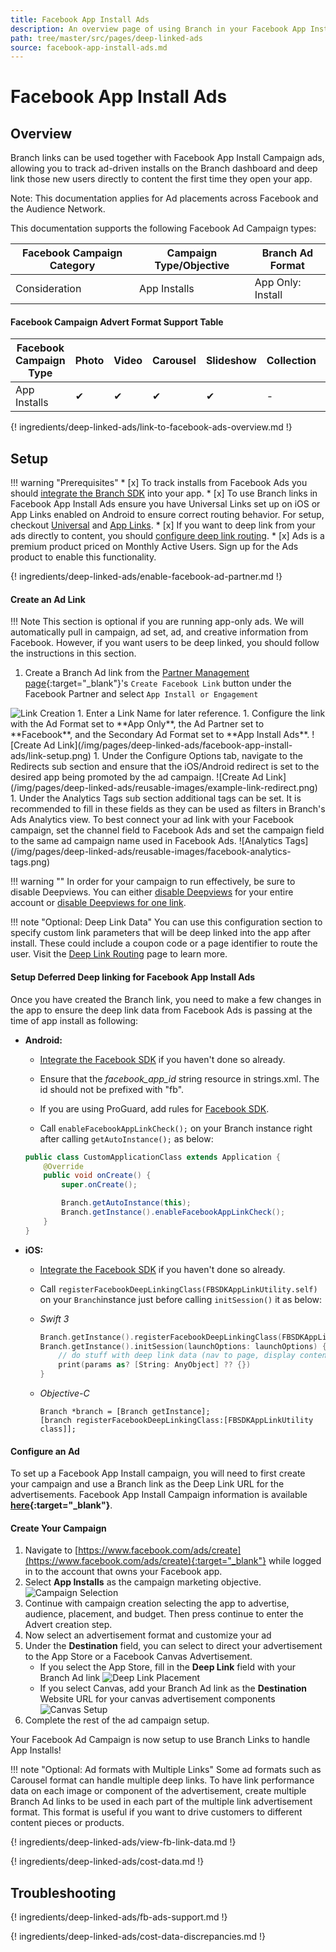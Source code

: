```yaml
---
title: Facebook App Install Ads
description: An overview page of using Branch in your Facebook App Install campaigns.
path: tree/master/src/pages/deep-linked-ads
source: facebook-app-install-ads.md
---
```

# Facebook App Install Ads

## Overview

Branch links can be used together with Facebook App Install Campaign ads, allowing you to track ad-driven installs on the Branch dashboard and deep link those new users directly to content the first time they open your app.

Note: This documentation applies for Ad placements across Facebook and the Audience Network.

This documentation supports the following Facebook Ad Campaign types:

Facebook Campaign Category | Campaign Type/Objective | Branch Ad Format
--- | --- | ---
Consideration | App Installs | App Only: Install

#### Facebook Campaign Advert Format Support Table

Facebook Campaign Type | Photo | Video | Carousel | Slideshow | Collection | Dynamic | Canvas
--- | --- | --- | --- | --- | --- | --- | ---
App Installs | ✔︎ | ✔︎ | ✔︎ | ✔︎ | - | - | ✔︎

{! ingredients/deep-linked-ads/link-to-facebook-ads-overview.md !}

## Setup

!!! warning "Prerequisites"
	* [x] To track installs from Facebook Ads you should [integrate the Branch SDK](/pages/apps/ios/#integrate-branch) into your app.
	* [x] To use Branch links in Facebook App Install Ads ensure you have Universal Links set up on iOS or App Links enabled on Android to ensure correct routing behavior. For setup, checkout [Universal](/pages/deep-linking/universal-links/) and [App Links](/pages/deep-linking/android-app-links/).
	* [x] If you want to deep link from your ads directly to content, you should [configure deep link routing](/pages/deep-linking/routing/).
	* [x] Ads is a premium product priced on Monthly Active Users. Sign up for the Ads product to enable this functionality.

{! ingredients/deep-linked-ads/enable-facebook-ad-partner.md !}

#### Create an Ad Link

!!! Note
	This section is optional if you are running app-only ads. We will automatically pull in campaign, ad set, ad, and creative information from Facebook. However, if you want users to be deep linked, you should follow the instructions in this section.

1. Create a Branch Ad link from the [Partner Management page](https://dashboard.branch.io/ads/partner-management){:target="_blank"}'s `Create Facebook Link` button under the Facebook Partner and select `App Install or Engagement`
<img src="/img/pages/deep-linked-ads/reusable-images/create-link-install-engagement.png" alt="Link Creation" class="three-quarters center">
1. Enter a Link Name for later reference.
1. Configure the link with the Ad Format set to **App Only**, the Ad Partner set to **Facebook**, and the Secondary Ad Format set to **App Install Ads**.
![Create Ad Link](/img/pages/deep-linked-ads/facebook-app-install-ads/link-setup.png)
1. Under the Configure Options tab, navigate to the Redirects sub section and ensure that the iOS/Android redirect is set to the desired app being promoted by the ad campaign.
![Create Ad Link](/img/pages/deep-linked-ads/reusable-images/example-link-redirect.png)
1. Under the Analytics Tags sub section additional tags can be set. It is recommended to fill in these fields as they can be used as filters in Branch's Ads Analytics view. To best connect your ad link with your Facebook campaign, set the channel field to Facebook Ads and set the campaign field to the same ad campaign name used in Facebook Ads.
![Analytics Tags](/img/pages/deep-linked-ads/reusable-images/facebook-analytics-tags.png)

!!! warning ""
	In order for your campaign to run effectively, be sure to disable Deepviews. You can either [disable Deepviews](/pages/web/deep-views/) for your entire account or [disable Deepviews for one link](/pages/web/deep-views/#disable-per-link-deepviews).

!!! note "Optional: Deep Link Data"
	You can use this configuration section to specify custom link parameters that will be deep linked into the app after install. These could include a coupon code or a page identifier to route the user. Visit the [Deep Link Routing](/pages/deep-linking/routing/) page to learn more.

#### Setup Deferred Deep linking for Facebook App Install Ads
Once you have created the Branch link, you need to make a few changes in the app to ensure the deep link data from Facebook Ads is passing at the time of app install as following:
 - **Android:**

 	- [Integrate the Facebook SDK](https://developers.facebook.com/docs/android/getting-started) if you haven't done so already.

	- Ensure that the _facebook_app_id_ string resource in strings.xml. The id should not be prefixed with "fb".

	- If you are using ProGuard, add rules for [Facebook SDK](https://github.com/BranchMetrics/android-branch-deep-linking#proguard-settings-for-leveraging-branchs-pooled-matching).

	- Call `enableFacebookAppLinkCheck();` on your Branch instance right after calling `getAutoInstance();` as below:

    ```java
    public class CustomApplicationClass extends Application {
    	@Override
    	public void onCreate() {
    		super.onCreate();

    		Branch.getAutoInstance(this);
    		Branch.getInstance().enableFacebookAppLinkCheck();
    	}
    }
    ```


 - **iOS:**

 	- [Integrate the Facebook SDK](https://developers.facebook.com/docs/ios/getting-started)  if you haven't done so already.

	- Call  `registerFacebookDeepLinkingClass(FBSDKAppLinkUtility.self)`  on your  `Branch`instance just before calling `initSession()` it as below:


	- *Swift 3*

	    ```swift
	    Branch.getInstance().registerFacebookDeepLinkingClass(FBSDKAppLinkUtility.self)
	    Branch.getInstance().initSession(launchOptions: launchOptions) { (params, error) in
	    	// do stuff with deep link data (nav to page, display content, etc)
	    	print(params as? [String: AnyObject] ?? {})
	    }
	    ```

	- *Objective-C*
	    
	    ```objc
	    Branch *branch = [Branch getInstance];
	    [branch registerFacebookDeepLinkingClass:[FBSDKAppLinkUtility class]];
	    ```

#### Configure an Ad

To set up a Facebook App Install campaign, you will need to first create your campaign and use a Branch link as the Deep Link URL for the advertisements. Facebook App Install Campaign information is available **[here](https://www.facebook.com/business/ads-guide/app-installs){:target="_blank"}**.

#### Create Your Campaign
1. Navigate to [https://www.facebook.com/ads/create](https://www.facebook.com/ads/create){:target="_blank"} while logged in to the account that owns your Facebook app.
1. Select **App Installs** as the campaign marketing objective.
![Campaign Selection](/img/pages/deep-linked-ads/facebook-app-install-ads/campaign-selection.png)
1. Continue with campaign creation selecting the app to advertise, audience, placement, and budget. Then press continue to enter the Advert creation step.
1. Now select an advertisement format and customize your ad
1. Under the **Destination** field, you can select to direct your advertisement to the App Store or a Facebook Canvas Advertisement.
	- If you select the App Store, fill in the **Deep Link** field with your Branch Ad link
	![Deep Link Placement](/img/pages/deep-linked-ads/facebook-app-install-ads/deep-link.png)
	- If you select Canvas, add your Branch Ad link as the **Destination** Website URL for your canvas advertisement components
	![Canvas Setup](/img/pages/deep-linked-ads/facebook-app-install-ads/facebook-canvas-setup.png)
1. Complete the rest of the ad campaign setup.

Your Facebook Ad Campaign is now setup to use Branch Links to handle App Installs!

!!! note "Optional: Ad formats with Multiple Links"
	Some ad formats such as Carousel format can handle multiple deep links. To have link performance data on each image or component of the advertisement, create multiple Branch Ad links to be used in each part of the multiple link advertisement format. This format is useful if you want to drive customers to different content pieces or products.

{! ingredients/deep-linked-ads/view-fb-link-data.md !}

{! ingredients/deep-linked-ads/cost-data.md !}

## Troubleshooting

{! ingredients/deep-linked-ads/fb-ads-support.md !}

{! ingredients/deep-linked-ads/cost-data-discrepancies.md !}

